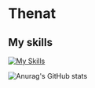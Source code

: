 # Thenat

## My skills
[![My Skills](https://skillicons.dev/icons?i=html,css,js,nodejs,react,ts,tailwind,bash,express,nestjs,py,rust&perline=5)](https://skillicons.dev)

![Anurag's GitHub stats](https://github-readme-stats.vercel.app/api?username=NatProgramer&show_icons=true&theme=transparent)
